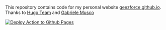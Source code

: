This repository contains code for my personal website [geezforce.github.io](https://geezforce.github.io/). Thanks to [Hugo Team](https://gohugo.io) and [Gabriele Musco](https://gabmus.org)

[![Deploy Action to Github Pages](https://github.com/GeezFORCE/geezforce.github.io/actions/workflows/hugo.yaml/badge.svg?branch=main)](https://github.com/GeezFORCE/geezforce.github.io/actions/workflows/hugo.yaml)